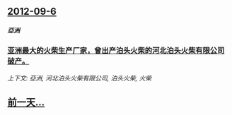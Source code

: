 ## [2012-09-6](/news/2012/09/6/index.md)

##### 亞洲
### [ 亚洲最大的火柴生产厂家，曾出产泊头火柴的河北泊头火柴有限公司破产。](/news/2012/09/6/亚洲最大的火柴生产厂家-曾出产泊头火柴的河北泊头火柴有限公司破产.md)
_上下文: 亞洲, 河北泊头火柴有限公司, 泊头火柴, 火柴_

## [前一天...](/news/2012/09/5/index.md)

